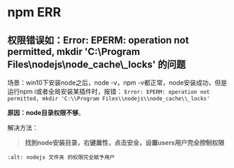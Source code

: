 # npm ERR

## 权限错误如：Error: EPERM: operation not permitted, mkdir 'C:\\Program Files\\nodejs\\node_cache\\\_locks' 的问题

场景：win10下安装node之后，node -v，npm -v都正常，node安装成功，但是运行npm i或者全局安装某插件时，报错： `Error: EPERM: operation not permitted, mkdir 'C:\\Program Files\\nodejs\\node_cache\\_locks'`

**原因：node目录权限不够**。

解决方法：

> **找到node安装目录，右键属性，点击安全，设置users用户完全控制权限**

```{image} ../img/nodejs-permitted.png
:alt: nodejs 文件夹 的权限完全赋予用户
```
